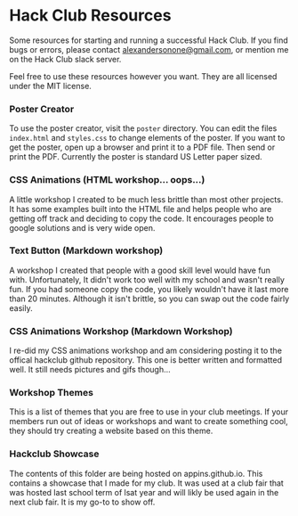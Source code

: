 # Hack Club Resources
Some resources for starting and running a successful Hack Club.
If you find bugs or errors, please contact alexandersonone@gmail.com,
or mention me on the Hack Club slack server.

Feel free to use these resources however you want. They are all licensed under
the MIT license.

### Poster Creator
To use the poster creator, visit the `poster` directory.
You can edit the files `index.html` and `styles.css` to change elements of the poster.
If you want to get the poster, open up a browser and print it to a PDF file. Then send
or print the PDF. Currently the poster is standard US Letter paper sized.

### CSS Animations (HTML workshop... oops...)
A little workshop I created to be much less brittle than most other projects.
It has some examples built into the HTML file and helps people who are getting
off track and deciding to copy the code. It encourages people to google solutions
and is very wide open.

### Text Button (Markdown workshop)
A workshop I created that people with a good skill level would have fun with.
Unfortunately, It didn't work too well with my school and wasn't really fun. If
you had someone copy the code, you likely wouldn't have it last more than 20
minutes. Although it isn't brittle, so you can swap out the code fairly easily.

### CSS Animations Workshop (Markdown Workshop)
I re-did my CSS animations workshop and am considering posting it to the 
offical hackclub github repository. This one is better written and formatted
well. It still needs pictures and gifs though...

### Workshop Themes 
This is a list of themes that you are free to use in your club meetings.
If your members run out of ideas or workshops and want to create something
cool, they should try creating a website based on this theme.

### Hackclub Showcase
The contents of this folder are being hosted on appins.github.io.
This contains a showcase that I made for my club. It was used at
a club fair that was hosted last school term of lsat year and will
likly be used again in the next club fair. It is my go-to to show
off.
